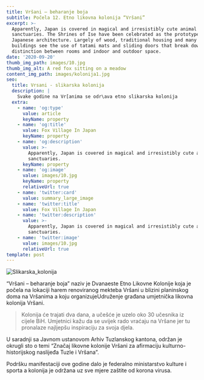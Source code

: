 ```yaml
---
title: Vršani – beharanje boja
subtitle: Počela 12. Etno likovna kolonija “Vršani”
excerpt: >-
  Apparently, Japan is covered in magical and irresistibly cute animal
  sanctuaries. The Shrines of Ise have been celebrated as the prototype of
  Japanese architecture. Largely of wood, traditional housing and many temple
  buildings see the use of tatami mats and sliding doors that break down the
  distinction between rooms and indoor and outdoor space.
date: '2020-09-20'
thumb_img_path: images/10.jpg
thumb_img_alt: A red fox sitting on a meadow
content_img_path: images/kolonija1.jpg
seo:
  title: Vrsani - slikarska kolonija
  description: |
    Svake godine na Vr[anima se odr\ava etno slikarska kolonija
  extra:
    - name: 'og:type'
      value: article
      keyName: property
    - name: 'og:title'
      value: Fox Village In Japan
      keyName: property
    - name: 'og:description'
      value: >-
        Apparently, Japan is covered in magical and irresistibly cute animal
        sanctuaries.
      keyName: property
    - name: 'og:image'
      value: images/10.jpg
      keyName: property
      relativeUrl: true
    - name: 'twitter:card'
      value: summary_large_image
    - name: 'twitter:title'
      value: Fox Village In Japan
    - name: 'twitter:description'
      value: >-
        Apparently, Japan is covered in magical and irresistibly cute animal
        sanctuaries.
    - name: 'twitter:image'
      value: images/10.jpg
      relativeUrl: true
template: post
---
```

![Slikarska_kolonija](/images/vrsani-kolonija.jpg)

“Vršani – beharanje boja” naziv je Dvanaeste Etno Likovne Kolonije
koja je počela na lokaciji harem renoviranog mekteba Vršani u blizini
planinskog doma na Vršanima a koju organizujeUdruženje građana
umjetnička likovna kolonija Vršani.



> Kolonija će trajati dva dana, a učešće je uzelo oko 30 učesnika iz
> cijele BiH. Umjetnici kažu da se uvijek rado vraćaju na Vršane jer tu
> pronalaze najljepšu inspiraciju za svoja djela.

U saradnji sa Javnom ustanovom Arhiv Tuzlanskog kantona, održan je 
okrugli sto o temi “Značaj likovne kolonije Vršani za afirmaciju
kulturno-historijskog naslijeđa Tuzle i Vršana”.

Podršku manifestaciji ove godine dalo je federalno ministarstvo
kulture i sporta a kolonija je održana uz sve mjere zaštite od korona
virusa.

>
